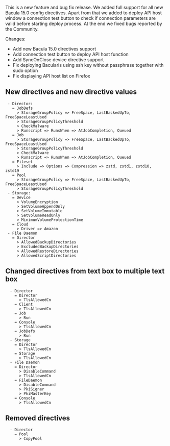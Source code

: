 
This is a new feature and bug fix release. We added full support for all
new Bacula 15.0 config directives. Apart from that we added to deploy API
host window a connection test button to check if connection parameters are
valid before starting deploy process. At the end we fixed bugs reported by
the Community.

Changes:
 - Add new Bacula 15.0 directives support
 - Add connection test button to deploy API host function
 - Add SyncOnClose device directive support
 - Fix deploying Bacularis using ssh key without passphrase together with sudo option
 - Fix displaying API host list on Firefox

## New directives and new directive values
```
 - Director:
   = JobDefs
     > StorageGroupPolicy => FreeSpace, LastBackedUpTo, FreeSpaceLeastUsed
     > StorageGroupPolicyThreshold
     > CheckMalware
     > Runscript => RunsWhen => AtJobCompletion, Queued
   = Job
     > StorageGroupPolicy => FreeSpace, LastBackedUpTo, FreeSpaceLeastUsed
     > StorageGroupPolicyThreshold
     > CheckMalware
     > Runscript => RunsWhen => AtJobCompletion, Queued
   = Fileset
     > Include => Options => Compression => zstd, zstd1, zstd10, zstd19
   = Pool
     > StorageGroupPolicy => FreeSpace, LastBackedUpTo, FreeSpaceLeastUsed
     > StorageGroupPolicyThreshold
 - Storage:
   = Device
     > VolumeEncryption
     > SetVolumeAppendOnly
     > SetVolumeImmutable
     > SetVolumeReadOnly
     > MinimumVolumeProtectionTime
   = Cloud
     > Driver => Amazon
 - File Daemon
   = Director
     > AllowedBackupDirectories
     > ExcludedBackupDirectories
     > AllowedRestoreDirectories
     > AllowedScriptDirectories
```

## Changed directives from text box to multiple text box
```
  - Director
    = Director
      > TlsAllowedCn
    = Client
      > TlsAllowedCn
    = Job
      > Run
    = Console
      > TlsAllowedCn
    = JobDefs
      > Run
  - Storage
    = Director
      > TlsAllowedCn
    = Storage
      > TlsAllowedCn
  - File Daemon
    = Director
      > DisableCommand
      > TlsAllowedCn
    = FileDaemon
      > DisableCommand
      > PkiSigner
      > PkiMasterKey
    = Console
      > TlsAllowedCn
```

## Removed directives
```
  - Director
    = Pool
      > CopyPool
```

